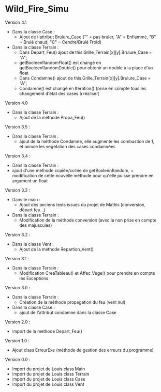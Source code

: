 # Wild_Fire_Simu

Version 4.1
- Dans la classe Case :
   - Ajout de l'attribut Brulure_Case ("" = pas bruler, "A" = Enflammé, "B" = Brulé chaud, "C" = Cendre/Brulé Froid)
- Dans la classe Terrain :
   - Dans Depart_Feu() ajout de this.Grille_Terrain[x][y].Brulure_Case = "A";
   - getBooleenRandomFloat() est changé en getBooleenRandomDouble() pour obtenir un double à la place d'un float
   - Dans Condamne() ajout de this.Grille_Terrain[x][y].Brulure_Case = "A";
   - Condamne() est changé en Iteration() (prise en compte tous les changement d'état des cases à réaliser)

Version 4.0
- Dans la classe Terrain :
   - Ajout de la méthode Propa_Feu()

 Version 3.5 :
 - Dans la classe Terrain :
   - ajout de la méthode Condamne, elle augmente les combustion de 1, et annule les vegetation des cases condamnées
   
 Version 3.4 :
 - Dans la classe Terrain :
  - ajout d'une méthode copiée/collée de getBooleenRandom, + modification de cette nouvelle méthode pour qu'elle puisse prendre en argument un float 

Version 3.3 :
- Dans le main :
  - Ajout des anciens tests issues du projet de Mathis (conversion, départ feu...)
- Dans la classe Terrain : 
  - Modification de la méthode conversion (avec la non prise en compte des majuscules)  
 
Version 3.2 :
- Dans la classe Vent :
  - Ajout de la méthode Repartion_Vent()

Version 3.1 :
- Dans la classe Terrain :
  - Modification CreaTableau() et Affec_Vege() pour prendre en compte les Exceptions

Version 3.0 :
- Dans la classe Terrain :
  - Création de la méthode propagation du feu (vent nul)
- Dans la classe Case :
  - ajout de l'attribut condamne dans la classe Case
  
Version 2.0 :
- Import de la methode Depart_Feu()

Version 1.0 :
- Ajout class ErreurExe (méthode de gestion des erreurs du programme)

Version 0.0 :
- Import du projet de Louis class Main
- Import du projet de Louis class Terrain
- Import du projet de Louis class Case
- Import du projet de Louis class Vent
